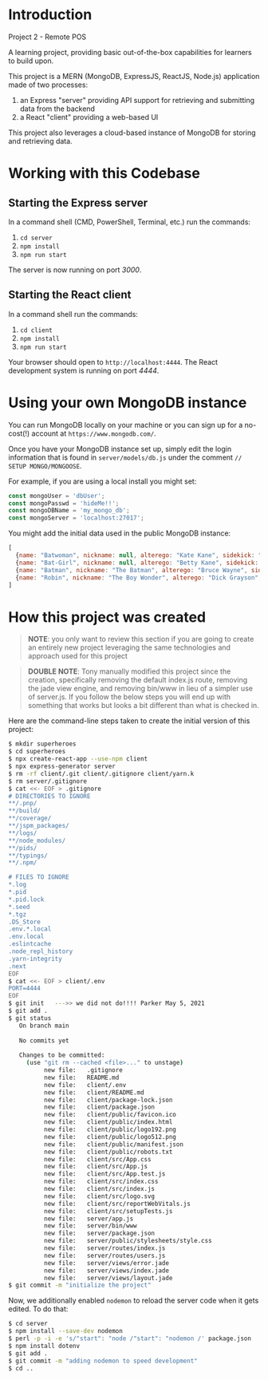 # Introduction
Project 2 - Remote POS

A learning project, providing basic out-of-the-box capabilities
for learners to build upon.

This project is a MERN (MongoDB, ExpressJS, ReactJS, Node.js) application made
of two processes:
   1. an Express "server" providing API support for retrieving and submitting
   data from the backend
   1. a React "client" providing a web-based UI

This project also leverages a cloud-based instance of MongoDB for storing
and retrieving data.

# Working with this Codebase
## Starting the Express server

In a command shell (CMD, PowerShell, Terminal, etc.) run the commands:
1. `cd server`
1. `npm install`
1. `npm run start`

The server is now running on port *3000*.

## Starting the React client

In a command shell run the commands:
1. `cd client`
1. `npm install`
1. `npm run start`

Your browser should open to `http://localhost:4444`.  The React development
system is running on port *4444*.

# Using your own MongoDB instance

You can run MongoDB locally on your machine or you can sign up for a no-cost(!)
account at `https://www.mongodb.com/`.

Once you have your MongoDB instance set up, simply edit the login information
that is found in `server/models/db.js` under the comment `// SETUP MONGO/MONGOOSE`.

For example, if you are using a local install you might set:

```js
const mongoUser = 'dbUser';
const mongoPasswd = 'hideMe!!';
const mongoDBName = 'my_mongo_db';
const mongoServer = 'localhost:27017';
```

You might add the initial data used in the public MongoDB instance:

```js
[
  {name: "Batwoman", nickname: null, alterego: "Kate Kane", sidekick: "Batgirl"},
  {name: "Bat-Girl", nickname: null, alterego: "Betty Kane", sidekick: null},
  {name: "Batman", nickname: "The Batman", alterego: "Bruce Wayne", sidekick: "Robin"},
  {name: "Robin", nickname: "The Boy Wonder", alterego: "Dick Grayson", sidekick: null},
]
```

# How this project was created

> **NOTE**: you only want to review this section if you are going to create
an entirely new project leveraging the same technologies and approach used for
this project

> **DOUBLE NOTE**: Tony manually modified this project since the creation, specifically removing the default index.js route, removing the jade view engine, and removing bin/www in lieu of a simpler use of server.js. If you follow the below steps you will end up with something that works but looks a bit different than what is checked in.

Here are the command-line steps taken to create the initial version of this project:
```bash
$ mkdir superheroes
$ cd superheroes
$ npx create-react-app --use-npm client
$ npx express-generator server
$ rm -rf client/.git client/.gitignore client/yarn.k
$ rm server/.gitignore
$ cat <<- EOF > .gitignore
# DIRECTORIES TO IGNORE
**/.pnp/
**/build/
**/coverage/
**/jspm_packages/
**/logs/
**/node_modules/
**/pids/
**/typings/
**/.npm/

# FILES TO IGNORE
*.log
*.pid
*.pid.lock
*.seed
*.tgz
.DS_Store
.env.*.local
.env.local
.eslintcache
.node_repl_history
.yarn-integrity
.next
EOF
$ cat <<- EOF > client/.env
PORT=4444
EOF
$ git init   --->> we did not do!!!! Parker May 5, 2021
$ git add .
$ git status
   On branch main
   
   No commits yet
   
   Changes to be committed:
     (use "git rm --cached <file>..." to unstage)
          new file:   .gitignore
          new file:   README.md
          new file:   client/.env
          new file:   client/README.md
          new file:   client/package-lock.json
          new file:   client/package.json
          new file:   client/public/favicon.ico
          new file:   client/public/index.html
          new file:   client/public/logo192.png
          new file:   client/public/logo512.png
          new file:   client/public/manifest.json
          new file:   client/public/robots.txt
          new file:   client/src/App.css
          new file:   client/src/App.js
          new file:   client/src/App.test.js
          new file:   client/src/index.css
          new file:   client/src/index.js
          new file:   client/src/logo.svg
          new file:   client/src/reportWebVitals.js
          new file:   client/src/setupTests.js
          new file:   server/app.js
          new file:   server/bin/www
          new file:   server/package.json
          new file:   server/public/stylesheets/style.css
          new file:   server/routes/index.js
          new file:   server/routes/users.js
          new file:   server/views/error.jade
          new file:   server/views/index.jade
          new file:   server/views/layout.jade
$ git commit -m "initialize the project"
```

Now, we additionally enabled `nodemon` to reload the server code when it gets
edited.  To do that:
```bash
$ cd server
$ npm install --save-dev nodemon
$ perl -p -i -e 's/"start": "node /"start": "nodemon /' package.json
$ npm install dotenv
$ git add .
$ git commit -m "adding nodemon to speed development"
$ cd ..
```

